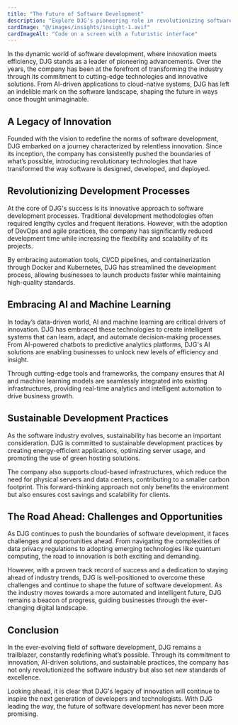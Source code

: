 ```yaml
---
title: "The Future of Software Development"
description: "Explore DJG's pioneering role in revolutionizing software development through cutting-edge technologies and innovative solutions."
cardImage: "@/images/insights/insight-1.avif"
cardImageAlt: "Code on a screen with a futuristic interface"
---
```


In the dynamic world of software development, where innovation meets efficiency, DJG stands as a leader of pioneering advancements. Over the years, the company has been at the forefront of transforming the industry through its commitment to cutting-edge technologies and innovative solutions. From AI-driven applications to cloud-native systems, DJG has left an indelible mark on the software landscape, shaping the future in ways once thought unimaginable.

## A Legacy of Innovation

Founded with the vision to redefine the norms of software development, DJG embarked on a journey characterized by relentless innovation. Since its inception, the company has consistently pushed the boundaries of what’s possible, introducing revolutionary technologies that have transformed the way software is designed, developed, and deployed.

## Revolutionizing Development Processes

At the core of DJG's success is its innovative approach to software development processes. Traditional development methodologies often required lengthy cycles and frequent iterations. However, with the adoption of DevOps and agile practices, the company has significantly reduced development time while increasing the flexibility and scalability of its projects.

By embracing automation tools, CI/CD pipelines, and containerization through Docker and Kubernetes, DJG has streamlined the development process, allowing businesses to launch products faster while maintaining high-quality standards.

## Embracing AI and Machine Learning

In today’s data-driven world, AI and machine learning are critical drivers of innovation. DJG has embraced these technologies to create intelligent systems that can learn, adapt, and automate decision-making processes. From AI-powered chatbots to predictive analytics platforms, DJG's AI solutions are enabling businesses to unlock new levels of efficiency and insight.

Through cutting-edge tools and frameworks, the company ensures that AI and machine learning models are seamlessly integrated into existing infrastructures, providing real-time analytics and intelligent automation to drive business growth.

## Sustainable Development Practices

As the software industry evolves, sustainability has become an important consideration. DJG is committed to sustainable development practices by creating energy-efficient applications, optimizing server usage, and promoting the use of green hosting solutions.

The company also supports cloud-based infrastructures, which reduce the need for physical servers and data centers, contributing to a smaller carbon footprint. This forward-thinking approach not only benefits the environment but also ensures cost savings and scalability for clients.

## The Road Ahead: Challenges and Opportunities

As DJG continues to push the boundaries of software development, it faces challenges and opportunities ahead. From navigating the complexities of data privacy regulations to adopting emerging technologies like quantum computing, the road to innovation is both exciting and demanding.

However, with a proven track record of success and a dedication to staying ahead of industry trends, DJG is well-positioned to overcome these challenges and continue to shape the future of software development. As the industry moves towards a more automated and intelligent future, DJG remains a beacon of progress, guiding businesses through the ever-changing digital landscape.

## Conclusion

In the ever-evolving field of software development, DJG remains a trailblazer, constantly redefining what’s possible. Through its commitment to innovation, AI-driven solutions, and sustainable practices, the company has not only revolutionized the software industry but also set new standards of excellence.

Looking ahead, it is clear that DJG's legacy of innovation will continue to inspire the next generation of developers and technologists. With DJG leading the way, the future of software development has never been more promising.
